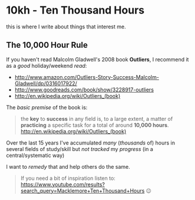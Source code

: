 10kh - Ten Thousand Hours
=========================

this is where I write about things that interest me.


## The 10,000 Hour Rule

If you haven't read Malcolm Gladwell's 2008 book **Outliers**,
I recommend it as a *good* holiday/weekend *read*:

- http://www.amazon.com/Outliers-Story-Success-Malcolm-Gladwell/dp/0316017922/
- http://www.goodreads.com/book/show/3228917-outliers
- http://en.wikipedia.org/wiki/Outliers_(book)

The *basic premise* of the book is:

> the **key** to **success** in any field is, to a large extent, a matter of
> **practicing** a specific task for a total of around **10,000 hours**.
> http://en.wikipedia.org/wiki/Outliers_(book)

Over the last 15 years I've accumulated *many* (*thousands* of) hours
in several fields of study/skill but *not tracked* my *progress*
(in a central/systematic way)

I want to *remedy* that and help others do the same.

> If you need a bit of inspiration listen to:
https://www.youtube.com/results?search_query=Macklemore+Ten+Thousand+Hours :wink:
